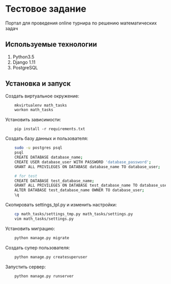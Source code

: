 # Тестовое задание 

Портал для проведения online турнира по решению математических задач

## Используемые технологии

1. Python3.5
1. Django 1.11
1. PostgreSQL

## Установка и запуск

Создать виртуальное окружение:
```bash
    mkvirtualenv math_tasks
    workon math_tasks
```

Установить зависимости:
```
    pip install -r requirements.txt
```

Создать базу данных и пользователя:
```bash
    sudo -u postgres psql
    psql
    CREATE DATABASE database_name;
    CREATE USER database_user WITH PASSWORD 'database_password';
    GRANT ALL PRIVILEGES ON DATABASE database_name TO database_user;

    # for test
    CREATE DATABASE test_database_name;
    GRANT ALL PRIVILEGES ON DATABASE test_database_name TO database_user;
    ALTER DATABASE test_database_name OWNER TO database_user;
    \q
```


Cкопировать settings_tpl.py и изменить настройки:
```sh
    cp math_tasks/settings_tmp.py math_tasks/settings.py
    vim math_tasks/settings.py
```


Установить миграцию:
```bash
    python manage.py migrate
```

Создать супер пользователя:
```bash
    python manage.py createsuperuser
```

Запустить сервер:
```bash
    python manage.py runserver
```